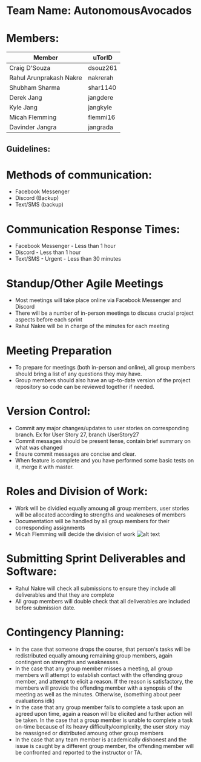 # Team Name: AutonomousAvocados
# Members:
| Member  |uTorID  |
|---|---|
|Craig D'Souza|dsouz261|
|Rahul Arunprakash Nakre|nakrerah|
|Shubham Sharma|shar1140|
|Derek Jang|jangdere|
|Kyle Jang|jangkyle|
|Micah Flemming|flemmi16|
|Davinder Jangra|jangrada|


## Guidelines:
# Methods of communication: 
* Facebook Messenger
* Discord (Backup)
* Text/SMS (backup)

# Communication Response Times:
* Facebook Messenger - Less than 1 hour
* Discord - Less than 1 hour
* Text/SMS - Urgent - Less than 30 minutes

# Standup/Other Agile Meetings
* Most meetings will take place online via Facebook Messenger and Discord
* There will be a number of in-person meetings to discuss crucial project aspects before each sprint
* Rahul Nakre will be in charge of the minutes for each meeting

# Meeting Preparation
* To prepare for meetings (both in-person and online), all group members should bring a list of any questions they may have.
* Group members should also have an up-to-date version of the project repository so code can be reviewed together if needed.

# Version Control:
* Commit any major changes/updates to user stories on corresponding branch. Ex for User Story 27, branch UserStory27
* Commit messages should be present tense, contain brief summary on what was changed
* Ensure commit messages are concise and clear.
* When feature is complete and you have performed some basic tests on it, merge it with master.

# Roles and Division of Work:
* Work will be dividied equally amoung all group members, user stories will be allocated according to strengths and weakneses of members
* Documentation will be handled by all group members for their corresponding assignments
* Micah Flemming will decide the division of work
![alt text](https://i.imgur.com/S4yjvqe.png)


# Submitting Sprint Deliverables and Software:
* Rahul Nakre will check all submissions to ensure they include all deliverables and that they are complete
* All group members will double check that all deliverables are included before submission date. 

# Contingency Planning:
* In the case that someone drops the course, that person's tasks will be redistributed equally amoung remaining group members, again contingent on strengths and weaknesses.
* In the case that any group member misses a meeting, all group members will attempt to establish contact with the offending group member, and attempt to elicit a reason. If the reason is satisfactory, the members will provide the offending member with a synopsis of the meeting as well as the minutes. Otherwise, (something about peer evaluations idk)
* In the case that any group member fails to complete a task upon an agreed upon time, again a reason will be elicited and further action will be taken. In the case that a group member is unable to complete a task on-time because of its heavy difficulty/complexity, the user story may be reassigned or distributed amoung other group members
* In the case that any team member is academically dishonest and the issue is caught by a different group member, the offending member will be confronted and reported to the instructor or TA. 


